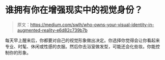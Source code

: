 # 谁拥有你在增强现实中的视觉身份？

> 原文：<https://medium.com/swlh/who-owns-your-visual-identity-in-augmented-reality-e6d82c739b7b>

每天早上醒来后，你都要对自己的视觉形象做出决定。你选择你觉得会让你看起来专业、时髦、休闲或性感的衣服。然后你去浴室做发型，可能还会化些妆。你能控制你的形象。